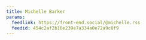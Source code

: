 ```yaml
---
title: Michelle Barker
params:
  feedlink: https://front-end.social/@michelle.rss
  feedid: 454c2af2b10e239e7a334a0e72a9c0f9
---
```

